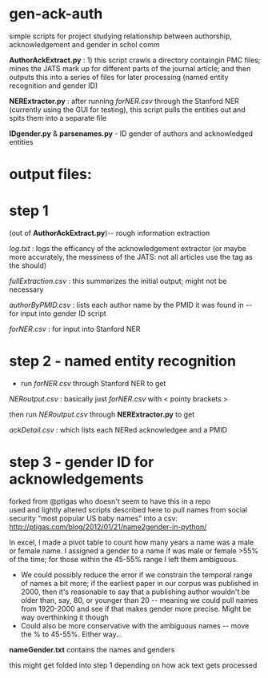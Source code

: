 gen-ack-auth
============
simple scripts for project studying relationship between authorship, acknowledgement and gender in schol comm


**AuthorAckExtract.py** : 1) this script crawls a directory containgin PMC files; mines the JATS mark up for different parts of the journal article; and then outputs this into a series of files for later processing (named entity recognition and gender ID)

**NERExtractor.py** : after running _forNER.csv_ through the Stanford NER (currently using the GUI for testing), this script pulls the <PERSON> entities out and spits them into a separate file

**IDgender.py** & **parsenames.py** -  ID gender of authors and acknowledged entities

output files:
============
step 1 
==
(out of **AuthorAckExtract.py**)-- rough information extraction

*log.txt* : logs the efficancy of the acknowledgement extractor (or maybe more accurately, the messiness of the JATS: not all articles use the <ack> tag as the should)

*fullExtraction.csv* : this summarizes the initial output; might not be necessary

*authorByPMID.csv* : lists each author name by the PMID it was found in -- for input into gender ID script

*forNER.csv* : for input into Stanford NER

step 2 - named entity recognition
= 

- run *forNER.csv* through Stanford NER to get

*NERoutput.csv* : basically just *forNER.csv* with < pointy brackets > 

then run _NERoutput.csv_ through **NERExtractor.py** to get

*ackDetail.csv* : which lists each NERed acknowledgee and a PMID

step 3 - gender ID for acknowledgements 
=
forked from @ptigas who doesn't seem to have this in a repo<br>
used and lightly altered scripts described here to pull names from social security "most popular US baby names" into a csv:
http://ptigas.com/blog/2012/01/21/name2gender-in-python/

In excel, I made a pivot table to count how many years a name was a male or female name.  I assigned a gender to a name if was male or female >55% of the time; for those within the 45-55% range I left them ambiguous.
- We could possibly reduce the error if we constrain the temporal range of names a bit more; if the earliest paper in our corpus was published in 2000, then it's reasonable to say that a publishing author wouldn't be older than, say, 80, or younger than 20 -- meaning we could pull names from 1920-2000 and see if that makes gender more precise.  Might be way overthinking it though
- Could also be more conservative with the ambiguous names -- move the % to 45-55%. Either way...

**nameGender.txt** contains the names and genders

this might get folded into step 1 depending on how ack text gets processed